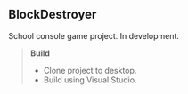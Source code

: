 BlockDestroyer
-------------
School console game project.
In development.

> **Build**
> 
> - Clone project to desktop.
> - Build using Visual Studio.
